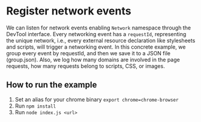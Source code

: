 # Register network events

We can listen for network events enabling ```Network``` namespace through the DevTool interface. Every networking event has a ```requestId```, representing the unique network, i.e., every external resource declaration like stylesheets and scripts, will trigger a networking event. In this concrete example, we group every event by requestId, and then we save it to a JSON file (group.json). Also, we log how many domains are involved in the page requests, how many requests belong to scripts, CSS, or images.



## How to run the example
1. Set an alias for your chrome binary ```export chrome=chrome-browser```
2. Run ```npm install```
3. Run ```node index.js <url>```


